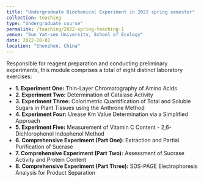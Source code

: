 ```yaml
---
title: "Undergraduate Biochemical Experiment in 2022 spring semester"
collection: teaching
type: "Undergraduate course"
permalink: /teaching/2022-spring-teaching-1
venue: "Sun Yat-sen University, School of Ecology"
date: 2022-10-01
location: "Shenzhen, China"
---
```


Responsible for reagent preparation and conducting preliminary experiments, this module comprises a total of eight distinct laboratory exercises:
* **1. Experiment One:** Thin-Layer Chromatography of Amino Acids
* **2. Experiment Two:** Determination of Catalase Activity
* **3. Experiment Three:** Colorimetric Quantification of Total and Soluble Sugars in Plant Tissues using the Anthrone Method
* **4. Experiment Four:** Urease Km Value Determination via a Simplified Approach
* **5. Experiment Five:** Measurement of Vitamin C Content - 2,6-Dichlorophenol Indophenol Method
* **6. Comprehensive Experiment (Part One):** Extraction and Partial Purification of Sucrase
* **7. Comprehensive Experiment (Part Two):** Assessment of Sucrase Activity and Protein Content
* **8. Comprehensive Experiment (Part Three):** SDS-PAGE Electrophoresis Analysis for Product Separation
